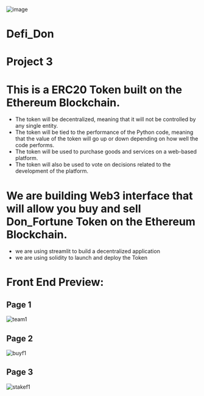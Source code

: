 ![image](https://github.com/dylan860/Defi_Don/assets/127907809/79f360ba-fd3f-4197-9c00-629d3d0f6078)

# Defi_Don
# Project 3 

# This is a ERC20 Token built on the Ethereum Blockchain.

- The token will be decentralized, meaning that it will not be controlled by any single entity.
- The token will be tied to the performance of the Python code, meaning that the value of the token will go up or down depending on how well the code performs.
- The token will be used to purchase goods and services on a web-based platform.
- The token will also be used to vote on decisions related to the development of the platform.

# We are building Web3 interface that will allow you buy and sell Don_Fortune Token on the Ethereum Blockchain.
- we are using streamlit to build a decentralized application
- we are using solidity to launch and deploy the Token


# Front End Preview:

## Page 1
![team1](https://github.com/dylan860/Defi_Don/assets/100908888/524a544c-7c85-43be-b465-cd11c0afdfc9)

## Page 2
![buyf1](https://github.com/dylan860/Defi_Don/assets/100908888/b95ece94-353f-4050-a5bc-60153704bd11)

## Page 3
![stakef1](https://github.com/dylan860/Defi_Don/assets/100908888/d86d20b7-30e0-4dc3-bdbb-3bfb13b387ed)
